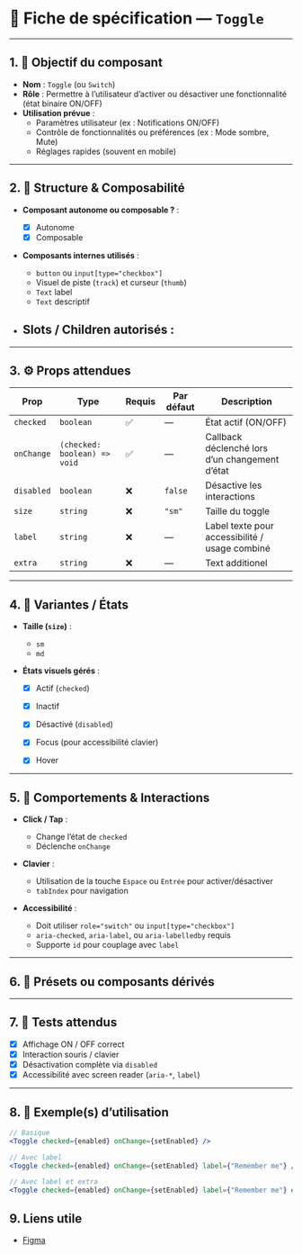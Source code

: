 # 📄 Fiche de spécification — `Toggle`

---

## 1. 🔎 Objectif du composant

- **Nom** : `Toggle` (ou `Switch`)
- **Rôle** : Permettre à l’utilisateur d’activer ou désactiver une fonctionnalité (état binaire ON/OFF)
- **Utilisation prévue** :
    - Paramètres utilisateur (ex : Notifications ON/OFF)
    - Contrôle de fonctionnalités ou préférences (ex : Mode sombre, Mute)
    - Réglages rapides (souvent en mobile)

---

## 2. 🧱 Structure & Composabilité

- **Composant autonome ou composable ?** :
    - [x] Autonome
    - [x] Composable 

- **Composants internes utilisés** :
    - `button` ou `input[type="checkbox"]`
    - Visuel de piste (`track`) et curseur (`thumb`)
    - `Text` label
    - `Text` descriptif 

- **Slots / Children autorisés** :
    - 

---

## 3. ⚙️ Props attendues

| Prop        | Type                         | Requis | Par défaut | Description                                    |
|-------------|------------------------------|--------|------------|------------------------------------------------|
| `checked`   | `boolean`                    | ✅     | —          | État actif (ON/OFF)                            |
| `onChange`  | `(checked: boolean) => void` | ✅     | —          | Callback déclenché lors d’un changement d’état |
| `disabled`  | `boolean`                    | ❌     | `false`    | Désactive les interactions                     |
| `size`      | `string`                     | ❌     | `"sm"`      | Taille du toggle                               |
| `label`     | `string`                     | ❌     | —          | Label texte pour accessibilité / usage combiné |
| `extra`     | `string`                     | ❌     | —          | Text additionel                                |

---

## 4. 🎨 Variantes / États

- **Taille (`size`)** :
    - `sm`
    - `md` 

- **États visuels gérés** :
    - [x] Actif (`checked`)
    - [x] Inactif
    - [x] Désactivé (`disabled`)
    - [x] Focus (pour accessibilité clavier)
    - [x] Hover


---

## 5. 🧪 Comportements & Interactions

- **Click / Tap** :
    - Change l’état de `checked`
    - Déclenche `onChange`

- **Clavier** :
    - Utilisation de la touche `Espace` ou `Entrée` pour activer/désactiver
    - `tabIndex` pour navigation

- **Accessibilité** :
    - Doit utiliser `role="switch"` ou `input[type="checkbox"]`
    - `aria-checked`, `aria-label`, ou `aria-labelledby` requis
    - Supporte `id` pour couplage avec `label`

---

## 6. 🧩 Présets ou composants dérivés


---

## 7. 🧪 Tests attendus

- [x] Affichage ON / OFF correct
- [x] Interaction souris / clavier
- [x] Désactivation complète via `disabled`
- [x] Accessibilité avec screen reader (`aria-*`, `label`)

---

## 8. 📐 Exemple(s) d’utilisation

```jsx
// Basique
<Toggle checked={enabled} onChange={setEnabled} />

// Avec label
<Toggle checked={enabled} onChange={setEnabled} label={"Remember me"} />

// Avec label et extra
<Toggle checked={enabled} onChange={setEnabled} label={"Remember me"} extra={"Save my login details for the next time"}/>
```

## 9. Liens utile
- [Figma](https://www.figma.com/design/BE2sfEyiN6lmoEw5l9kXY4/Design-system-V.2?node-id=1102-4181&m=dev)

